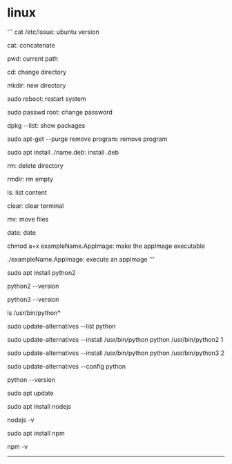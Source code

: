 # linux


'''
cat /etc/issue: ubuntu version

cat: concatenate

pwd: current path

cd: change directory

mkdir: new directory

sudo reboot: restart system

sudo passwd root: change password

dpkg --list: show packages

sudo apt-get --purge remove program: remove program

sudo apt install ./name.deb: install .deb

rm: delete directory

rmdir: rm empty

ls: list content

clear: clear terminal

mv: move files

date: date

chmod a+x exampleName.AppImage: make the appImage executable

./exampleName.AppImage: execute an appImage
'''

sudo apt install python2

python2 --version

python3 --version

ls /usr/bin/python*

sudo update-alternatives --list python

sudo update-alternatives --install /usr/bin/python python /usr/bin/python2 1

sudo update-alternatives --install /usr/bin/python python /usr/bin/python3 2

sudo update-alternatives --config python

python --version

sudo apt update

sudo apt install nodejs

nodejs -v

sudo apt install npm

npm -v
__________________________________________________________________________________